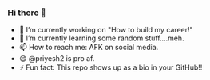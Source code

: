 ### Hi there 👋

- 🔭 I’m currently working on "How to build my career!"
- 🌱 I’m currently learning some random stuff....meh.
- 📫 How to reach me: AFK on social media.
- 😄 @priyesh2 is pro af.
- ⚡ Fun fact: This repo shows up as a bio in your GitHub!!
